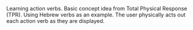 Learning action verbs. Basic concept idea from Total Physical Response (TPR). Using Hebrew verbs as an example. The user physically acts out each action verb as they are displayed.
